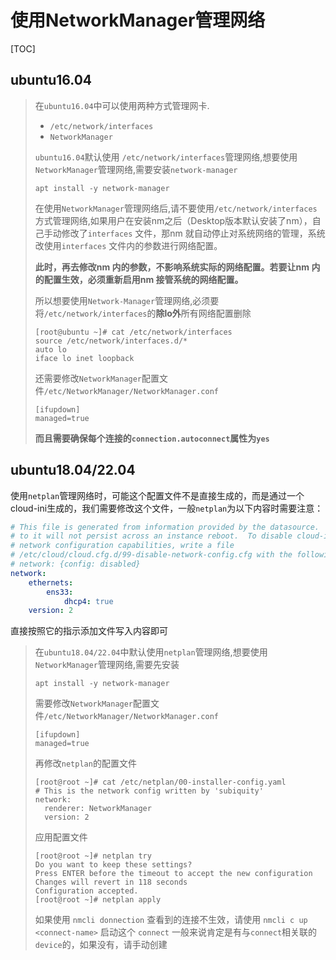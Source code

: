 # 使用NetworkManager管理网络

[TOC]

## ubuntu16.04

> 在`ubuntu16.04`中可以使用两种方式管理网卡.
>
> -  `/etc/network/interfaces`
> - `NetworkManager`
>
> `ubuntu16.04`默认使用 `/etc/network/interfaces`管理网络,想要使用`NetworkManager`管理网络,需要安装`network-manager`
>
> ```shell
> apt install -y network-manager
> ```
>
> 在使用`NetworkManager`管理网络后,请不要使用`/etc/network/interfaces`方式管理网络,如果用户在安装nm之后（Desktop版本默认安装了nm），自己手动修改了`interfaces` 文件，那nm 就自动停止对系统网络的管理，系统改使用`interfaces` 文件内的参数进行网络配置。
>
> **此时，再去修改nm 内的参数，不影响系统实际的网络配置。若要让nm 内的配置生效，必须重新启用nm 接管系统的网络配置。**
>
> 所以想要使用`Network-Manager`管理网络,必须要将`/etc/network/interfaces`的**除lo外**所有网络配置删除
>
> ```shell
> [root@ubuntu ~]# cat /etc/network/interfaces
> source /etc/network/interfaces.d/*
> auto lo
> iface lo inet loopback
> ```
>
> 还需要修改`NetworkManager`配置文件`/etc/NetworkManager/NetworkManager.conf`
>
> ```shell
> [ifupdown]
> managed=true
> ```
>
> 
>
> **而且需要确保每个连接的`connection.autoconnect`属性为`yes`**

## ubuntu18.04/22.04

使用`netplan`管理网络时，可能这个配置文件不是直接生成的，而是通过一个cloud-ini生成的，我们需要修改这个文件，一般`netplan`为以下内容时需要注意：

```yaml
# This file is generated from information provided by the datasource.  Changes
# to it will not persist across an instance reboot.  To disable cloud-init's
# network configuration capabilities, write a file
# /etc/cloud/cloud.cfg.d/99-disable-network-config.cfg with the following:
# network: {config: disabled}
network:
    ethernets:
        ens33:
            dhcp4: true
    version: 2
```

直接按照它的指示添加文件写入内容即可



> 在`ubuntu18.04/22.04`中默认使用`netplan`管理网络,想要使用`NetworkManager`管理网络,需要先安装
>
> ```shell
> apt install -y network-manager
> ```
>
> 需要修改`NetworkManager`配置文件`/etc/NetworkManager/NetworkManager.conf`
>
> ```shell
> [ifupdown]
> managed=true
> ```
>
> 再修改`netplan`的配置文件
>
> ```shell
> [root@root ~]# cat /etc/netplan/00-installer-config.yaml 
> # This is the network config written by 'subiquity'
> network:
>   renderer: NetworkManager
>   version: 2
> ```
>
> 应用配置文件
>
> ```shell
> [root@root ~]# netplan try
> Do you want to keep these settings?
> Press ENTER before the timeout to accept the new configuration
> Changes will revert in 118 seconds
> Configuration accepted.
> [root@root ~]# netplan apply
> ```
>
> 如果使用 `nmcli donnection` 查看到的连接不生效，请使用 `nmcli c up <connect-name>` 启动这个 `connect`
> 一般来说肯定是有与`connect`相关联的`device`的，如果没有，请手动创建

